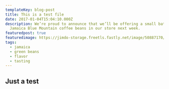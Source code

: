 ```yaml
---
templateKey: blog-post
title: This is a test file
date: 2017-01-04T15:04:10.000Z
description: We’re proud to announce that we’ll be offering a small batch of
  Jamaica Blue Mountain coffee beans in our store next week.
featuredpost: true
featuredimage: https://jimdo-storage.freetls.fastly.net/image/50887170/edb6c8df-5585-4802-9d17-525d317f7f2d.jpg?format=pjpg&quality=80&auto=webp&disable=upscale&width=1024&height=321&trim=0,0,0,0
tags:
  - jamaica
  - green beans
  - flavor
  - tasting
---
```

 ## Just a test

